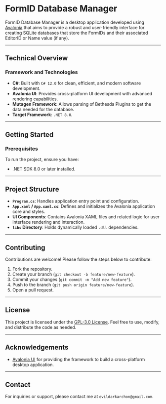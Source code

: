 ﻿# FormID Database Manager

FormID Database Manager is a desktop application developed using [Avalonia](https://avaloniaui.net/) that aims to
provide a robust and user-friendly interface for creating SQLite databases that store the FormIDs and their associated
EditorID or Name value (if any).

---

## Technical Overview

### Framework and Technologies

- **C#**: Built with `C# 12.0` for clean, efficient, and modern software development.
- **Avalonia UI**: Provides cross-platform UI development with advanced rendering capabilities.
- **Mutagen Framework**: Allows parsing of Bethesda Plugins to get the data needed for the database.
- **Target Framework**: `.NET 8.0`.

---

## Getting Started

### Prerequisites

To run the project, ensure you have:

- .NET SDK 8.0 or later installed.

---

## Project Structure

- **`Program.cs`**: Handles application entry point and configuration.
- **`App.xaml` / `App.xaml.cs`**: Defines and initializes the Avalonia application core and styles.
- **UI Components**: Contains Avalonia XAML files and related logic for user interface rendering and interaction.
- **`libs` Directory**: Holds dynamically loaded `.dll` dependencies.

---

## Contributing

Contributions are welcome! Please follow the steps below to contribute:

1. Fork the repository.
2. Create your branch (`git checkout -b feature/new-feature`).
3. Commit your changes (`git commit -m "Add new feature"`).
4. Push to the branch (`git push origin feature/new-feature`).
5. Open a pull request.

---

## License

This project is licensed under the [GPL-3.0 License](https://www.gnu.org/licenses/gpl-3.0.en.html). Feel free to use,
modify, and distribute the code as needed.

---

## Acknowledgements

- [Avalonia UI](https://avaloniaui.net/) for providing the framework to build a cross-platform desktop application.

---

## Contact

For inquiries or support, please contact me at `evildarkarchon@gmail.com`.